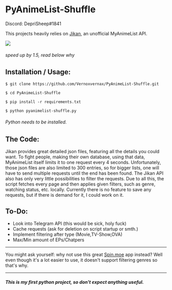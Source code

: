 # PyAnimeList-Shuffle

Discord: DepriSheep#1841

This projects heavily relies on [Jikan](https://jikan.moe/), an unofficial MyAnimeList API.

![](https://github.com/Vernoxvernax/PyAnimeList-Shuffle/blob/main/fdsfds.gif?raw=true)
###### speed up by 1.5, read below why

## Installation / Usage:
`$ git clone https://github.com/Vernoxvernax/PyAnimeList-Shuffle.git`

`$ cd PyAnimeList-Shuffle`

`$ pip install -r requirements.txt`

`$ python pyanimelist-shuffle.py`
###### Python needs to be installed.

## The Code:
Jikan provides great detailed json files, featuring all the details you could want.
To fight people, making their own database, using that data, MyAnimeList itself limits it to one request every 4 seconds.
Unfortunately, those json files are also limited to 300 entries, so for bigger lists, one will have to send multiple requests until the end has been found.
The Jikan API also has only very little possibilities to filter the requests. Due to all this, the script fetches every page and then applies given filters, such as genre, watching status, etc. locally. Currently there is no feature to save any requests, but if there is demand for it, I could work on it.

## To-Do:
* Look into Telegram API (this would be sick, holy fuck)
* Cache requests (ask for deletion on script startup or smth.)
* Implement filtering after type (Movie,TV-Show,OVA)
* Max/Min amount of EPs/Chatpers

___
You might ask yourself: why not use this great [Spin.moe](https://spin.moe/) app instead?
Well even though it's a lot easier to use, it doesn't support filtering genres so that's why.
___

##### This is my **first** python project, so don't expect anything useful.
